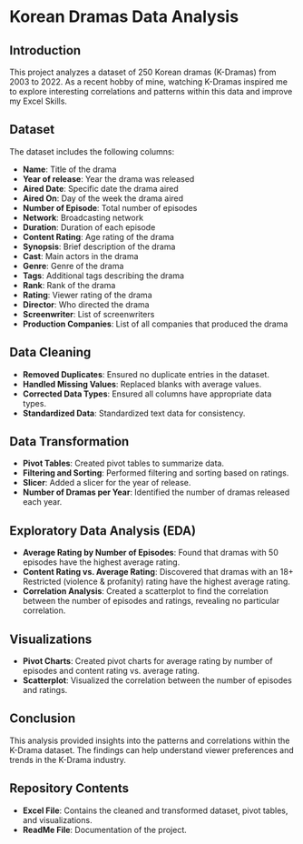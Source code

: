 # Korean Dramas Data Analysis

## Introduction
This project analyzes a dataset of 250 Korean dramas (K-Dramas) from 2003 to 2022. As a recent hobby of mine, watching K-Dramas inspired me to explore interesting correlations and patterns within this data and improve my Excel Skills.

## Dataset
The dataset includes the following columns:
- **Name**: Title of the drama
- **Year of release**: Year the drama was released
- **Aired Date**: Specific date the drama aired
- **Aired On**: Day of the week the drama aired
- **Number of Episode**: Total number of episodes
- **Network**: Broadcasting network
- **Duration**: Duration of each episode
- **Content Rating**: Age rating of the drama
- **Synopsis**: Brief description of the drama
- **Cast**: Main actors in the drama
- **Genre**: Genre of the drama
- **Tags**: Additional tags describing the drama
- **Rank**: Rank of the drama
- **Rating**: Viewer rating of the drama
- **Director**: Who directed the drama
- **Screenwriter**: List of screenwriters
- **Production Companies**: List of all companies that produced the drama

## Data Cleaning
- **Removed Duplicates**: Ensured no duplicate entries in the dataset.
- **Handled Missing Values**: Replaced blanks with average values.
- **Corrected Data Types**: Ensured all columns have appropriate data types.
- **Standardized Data**: Standardized text data for consistency.

## Data Transformation
- **Pivot Tables**: Created pivot tables to summarize data.
- **Filtering and Sorting**: Performed filtering and sorting based on ratings.
- **Slicer**: Added a slicer for the year of release.
- **Number of Dramas per Year**: Identified the number of dramas released each year.

## Exploratory Data Analysis (EDA)
- **Average Rating by Number of Episodes**: Found that dramas with 50 episodes have the highest average rating.
- **Content Rating vs. Average Rating**: Discovered that dramas with an 18+ Restricted (violence & profanity) rating have the highest average rating.
- **Correlation Analysis**: Created a scatterplot to find the correlation between the number of episodes and ratings, revealing no particular correlation.

## Visualizations
- **Pivot Charts**: Created pivot charts for average rating by number of episodes and content rating vs. average rating.
- **Scatterplot**: Visualized the correlation between the number of episodes and ratings.

## Conclusion
This analysis provided insights into the patterns and correlations within the K-Drama dataset. The findings can help understand viewer preferences and trends in the K-Drama industry.

## Repository Contents
- **Excel File**: Contains the cleaned and transformed dataset, pivot tables, and visualizations.
- **ReadMe File**: Documentation of the project.
